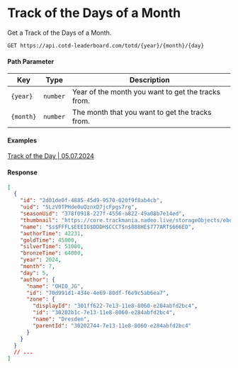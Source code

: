 # Track of the Days of a Month

Get a Track of the Days of a Month.

```http
GET https://api.cotd-leaderboard.com/totd/{year}/{month}/{day}
```

#### Path Parameter

| Key       | Type     | Description                                        |
| --------- | -------- | -------------------------------------------------- |
| `{year}`  | `number` | Year of the month you want to get the tracks from. |
| `{month}` | `number` | The month that you want to get the tracks from.    |

#### Examples

[Track of the Day | 05.07.2024 ](https://api.cotd-leaderboard.com/totd/2024/7)

#### Response

```json
[
  {
    "id": "2d01de0f-4885-45d9-9570-020f9f8ab4cb",
    "uid": "5LzV0TPHde0uQznxD7jcFpgs7rg",
    "seasonUid": "378f0918-227f-4556-a822-49a08b7e14ed",
    "thumbnail": "https://core.trackmania.nadeo.live/storageObjects/ebef3f9f-d394-4c83-89c7-b6304661e7e0.jpg",
    "name": "$s$FFFL$EEEIG$DDDH$CCCT$n$888HE$777ART$666ED",
    "authorTime": 42231,
    "goldTime": 45000,
    "silverTime": 51000,
    "bronzeTime": 64000,
    "year": 2024,
    "month": 7,
    "day": 5,
    "author": {
      "name": "OHIO_JG",
      "id": "70d991d1-434e-4e69-80df-f6e9c5ab6ea7",
      "zone": {
        "displayId": "301ff622-7e13-11e8-8060-e284abfd2bc4",
        "id": "30202b1c-7e13-11e8-8060-e284abfd2bc4",
        "name": "Dresden",
        "parentId": "30202744-7e13-11e8-8060-e284abfd2bc4"
      }
    }
  }
  // ...
]
```
